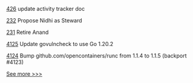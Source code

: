 
[426](https://github.com/hyperledger-labs/fabric-operations-console/pull/426) update activity tracker doc

[232](https://github.com/hyperledger-labs/hyperledger-labs.github.io/pull/232) Propose Nidhi as Steward

[231](https://github.com/hyperledger-labs/hyperledger-labs.github.io/pull/231) Retire Anand

[4125](https://github.com/hyperledger/fabric/pull/4125) Update govulncheck to use Go 1.20.2

[4124](https://github.com/hyperledger/fabric/pull/4124) Bump github.com/opencontainers/runc from 1.1.4 to 1.1.5 (backport #4123)


[See more >>>](https://start-here.hyperledger.org/pull-requests)
